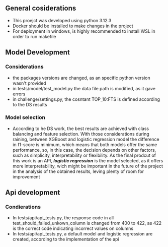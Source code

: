 ## General cosiderations

- This proejct was developed using python 3.12.3
- Docker should be installed to make changes in the project
- For deployment in windows, is highly recommended to install WSL in order to run makefile

## Model Development

### Considerations

- the packages versions are changed, as an specific python version wasn't provided
- in tests/model/test_model.py the data file path is modified, as it gave errors
- in challenge/settings.py, the cosntant TOP_10:FTS is defined according to the DS results

### Model selection

- According to he DS work, the best results are achieved with class balancing and feature selection. With those considerations during raining, between XGBoost and logistic regression model the difference in f1-score is minimum, which means that both models offer the same performance, so, in this case, the decision depends on other factors, such as simplicity, interpretability or flexibility. As the final prodcut of this work is an API, ***logistic regression*** is the model selected, as it offers more interpretability, wich might be important in the future of the project in the analysis of the obtained results, leving plenty of room for improvement

## Api development

### Condierations

- In tests/api/api_tests.py, the response code in all test_should_failed_unkown_column is changed from 400 to 422, as 422 is the correct code indicating incorrect values on columns
- In tests/api/api_tests.py, a default model and logistic regression are created, according to the implementation of the api


